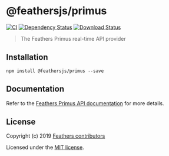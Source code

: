 # @feathersjs/primus

[![CI](https://github.com/feathersjs/feathers/workflows/CI/badge.svg)](https://github.com/feathersjs/feathers/actions?query=workflow%3ACI)
[![Dependency Status](https://img.shields.io/david/feathersjs/feathers.svg?style=flat-square&path=packages/primus)](https://david-dm.org/feathersjs/feathers?path=packages/primus)
[![Download Status](https://img.shields.io/npm/dm/@feathersjs/primus.svg?style=flat-square)](https://www.npmjs.com/package/@feathersjs/primus)

> The Feathers Primus real-time API provider

## Installation

```
npm install @feathersjs/primus --save
```

## Documentation

Refer to the [Feathers Primus API documentation](https://docs.feathersjs.com/api/primus.html) for more details.

## License

Copyright (c) 2019 [Feathers contributors](https://github.com/feathersjs/client/graphs/contributors)

Licensed under the [MIT license](LICENSE).
